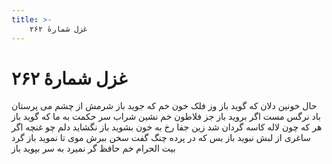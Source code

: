 ```yaml
---
title: >-
    غزل شمارهٔ ۲۶۲
---
```

# غزل شمارهٔ ۲۶۲

حال خونین دلان که گوید باز
وز فلک خون خم که جوید باز
شرمش از چشم می پرستان باد
نرگس مست اگر بروید باز
جز فلاطون خم نشین شراب
سر حکمت به ما که گوید باز
هر که چون لاله کاسه گردان شد
زین جفا رخ به خون بشوید باز
نگشاید دلم چو غنچه اگر
ساغری از لبش نبوید باز
بس که در پرده چنگ گفت سخن
ببرش موی تا نموید باز
گرد بیت الحرام خم حافظ
گر نمیرد به سر بپوید باز
